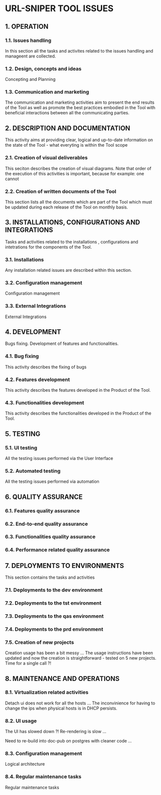 #  URL-SNIPER TOOL ISSUES


     

## 1. OPERATION


     

### 1.1. Issues handling
In this section all the tasks and activites related to the issues handling and manageent are collected. 

     

### 1.2. Design, concepts and ideas
Concepting and Planning

     

### 1.3. Communication and marketing
The communication and marketing activities aim to present the end results of the Tool as well as promote the best practices embodied in the Tool with beneficial interactions between all the communicating parties. 

     

## 2. DESCRIPTION AND DOCUMENTATION
This activity aims at providing clear, logical and up-to-date information on the state of the Tool - what everyting is within the Tool scope

     

### 2.1. Creation of visual deliverables
This seciton describes the creation of visual diagrams.
Note that order of the execution of this activities is important, because for example:
one cannot 

    

### 2.2. Creation of written documents of the Tool
This section lists all the documents which are part of the Tool which must be updated during each release of the Tool on monthly basis. 

    

## 3. INSTALLATIONS, CONFIGURATIONS AND INTEGRATIONS
Tasks and activities related to the installations , configurations and intetrations for the components of the Tool. 

     

### 3.1. Installations 
Any installation related issues are described within this section. 

     

### 3.2. Configuration management
Configuration management

     

### 3.3. External Integrations
External Integrations

     

## 4. DEVELOPMENT
Bugs fixing. Development of features and functionalities. 

     

### 4.1. Bug fixing
This activity describes the fixing of bugs

     

### 4.2. Features development
This activity describes the features developed in the Product  of the Tool. 

     

### 4.3. Functionalities development
This activity describes the functionalities developed in the Product  of the Tool. 

     

## 5. TESTING


     

### 5.1. UI testing
All the testing issues performed via the User Interface

     

### 5.2. Automated testing
All the testing issues performed via automation

     

## 6. QUALITY ASSURANCE
 

     

### 6.1. Features quality assurance
 

     

### 6.2. End-to-end quality assurance
 

     

### 6.3. Functionalities quality assurance
 

     

### 6.4. Performance related quality assurance
 

     

## 7. DEPLOYMENTS TO ENVIRONMENTS
This section contains the tasks and activities

     

### 7.1. Deployments to the dev environment
 

     

### 7.2. Deployments to the tst environment


     

### 7.3. Deployments to the qas environment


     

### 7.4. Deployments to the prd environment


     

### 7.5. Creation of new projects
Creation usage has been a  bit messy … The usage instructions have been updated and now the creation is straightforward - tested on 5 new projects. 
Time for a single call ?!

     

## 8. MAINTENANCE AND OPERATIONS


     

### 8.1. Virtualization related activities
Detach ui does not work for all the hosts … 
The inconvinience for having to change the ips when physical hosts is in DHCP persists.

     

### 8.2. UI usage
The UI has slowed down ?!
Re-rendering is slow … 


Need to re-build into doc-pub on postgres with cleaner code … 




     

### 8.3. Configuration management
Logical architecture

     

### 8.4. Regular maintenance tasks
Regular maintenance tasks

     

